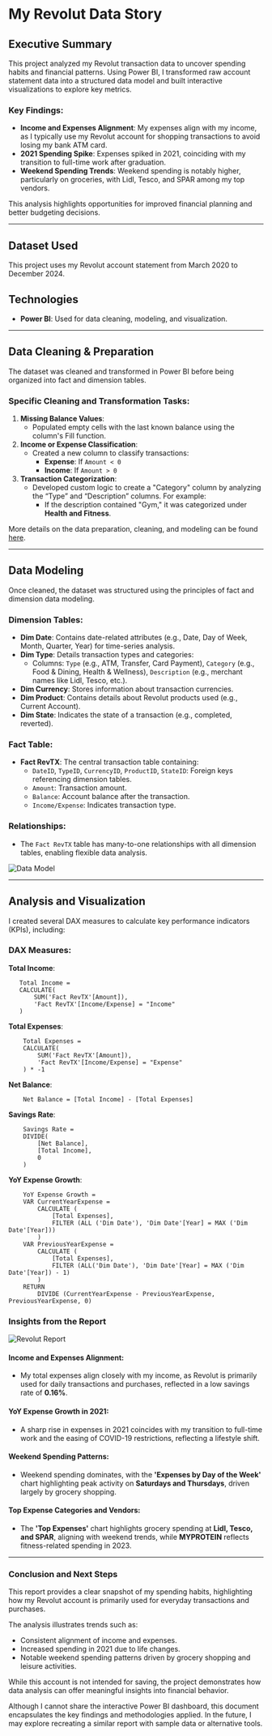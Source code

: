 # My Revolut Data Story

## Executive Summary
This project analyzed my Revolut transaction data to uncover spending habits and financial patterns. Using Power BI, I transformed raw account statement data into a structured data model and built interactive visualizations to explore key metrics.

### Key Findings:
- **Income and Expenses Alignment**: My expenses align with my income, as I typically use my Revolut account for shopping transactions to avoid losing my bank ATM card.
- **2021 Spending Spike**: Expenses spiked in 2021, coinciding with my transition to full-time work after graduation.
- **Weekend Spending Trends**: Weekend spending is notably higher, particularly on groceries, with Lidl, Tesco, and SPAR among my top vendors.

This analysis highlights opportunities for improved financial planning and better budgeting decisions.

---

## Dataset Used
This project uses my Revolut account statement from March 2020 to December 2024.

## Technologies
- **Power BI**: Used for data cleaning, modeling, and visualization.

---

## Data Cleaning & Preparation
The dataset was cleaned and transformed in Power BI before being organized into fact and dimension tables.

### Specific Cleaning and Transformation Tasks:
1. **Missing Balance Values**:
   - Populated empty cells with the last known balance using the column's Fill function.
2. **Income or Expense Classification**:
   - Created a new column to classify transactions:
     - **Expense**: If `Amount < 0`
     - **Income**: If `Amount > 0`
3. **Transaction Categorization**:
   - Developed custom logic to create a "Category" column by analyzing the “Type” and “Description” columns. For example:
     - If the description contained "Gym," it was categorized under **Health and Fitness**.

More details on the data preparation, cleaning, and modeling can be found [here](DataPreparationCleaning.md).

---

## Data Modeling
Once cleaned, the dataset was structured using the principles of fact and dimension data modeling.

### Dimension Tables:
- **Dim Date**: Contains date-related attributes (e.g., Date, Day of Week, Month, Quarter, Year) for time-series analysis.
- **Dim Type**: Details transaction types and categories:
  - Columns: `Type` (e.g., ATM, Transfer, Card Payment), `Category` (e.g., Food & Dining, Health & Wellness), `Description` (e.g., merchant names like Lidl, Tesco, etc.).
- **Dim Currency**: Stores information about transaction currencies.
- **Dim Product**: Contains details about Revolut products used (e.g., Current Account).
- **Dim State**: Indicates the state of a transaction (e.g., completed, reverted).

### Fact Table:
- **Fact RevTX**: The central transaction table containing:
  - `DateID`, `TypeID`, `CurrencyID`, `ProductID`, `StateID`: Foreign keys referencing dimension tables.
  - `Amount`: Transaction amount.
  - `Balance`: Account balance after the transaction.
  - `Income/Expense`: Indicates transaction type.

### Relationships:
- The `Fact RevTX` table has many-to-one relationships with all dimension tables, enabling flexible data analysis.

![Data Model](images/MyRevolutDataModel.png)

---

## Analysis and Visualization
I created several DAX measures to calculate key performance indicators (KPIs), including:

### DAX Measures:
**Total Income**:
```DAX
   Total Income =
   CALCULATE(
       SUM('Fact RevTX'[Amount]),
       'Fact RevTX'[Income/Expense] = "Income"
   )
```

**Total Expenses**:
```DAX
	Total Expenses =
	CALCULATE(
	    SUM('Fact RevTX'[Amount]),
	    'Fact RevTX'[Income/Expense] = "Expense"
	) * -1
```

**Net Balance**:
```DAX
	Net Balance = [Total Income] - [Total Expenses]
```

**Savings Rate**:
```DAX
	Savings Rate =
	DIVIDE(
	    [Net Balance],
	    [Total Income],
	    0
	)
```

**YoY Expense Growth**:
```DAX
	YoY Expense Growth =
	VAR CurrentYearExpense =
	    CALCULATE (
	        [Total Expenses],
	        FILTER (ALL ('Dim Date'), 'Dim Date'[Year] = MAX ('Dim Date'[Year]))
	    )
	VAR PreviousYearExpense =
	    CALCULATE (
	        [Total Expenses],
	        FILTER (ALL('Dim Date'), 'Dim Date'[Year] = MAX ('Dim Date'[Year]) - 1)
	    )
	RETURN
	    DIVIDE (CurrentYearExpense - PreviousYearExpense, PreviousYearExpense, 0)
```

### Insights from the Report
![Revolut Report](images/RevolutReport.png)

#### Income and Expenses Alignment:
- My total expenses align closely with my income, as Revolut is primarily used for daily transactions and purchases, reflected in a low savings rate of **0.16%**.

#### YoY Expense Growth in 2021:
- A sharp rise in expenses in 2021 coincides with my transition to full-time work and the easing of COVID-19 restrictions, reflecting a lifestyle shift.

#### Weekend Spending Patterns:
- Weekend spending dominates, with the **'Expenses by Day of the Week'** chart highlighting peak activity on **Saturdays and Thursdays**, driven largely by grocery shopping.

#### Top Expense Categories and Vendors:
- The **'Top Expenses'** chart highlights grocery spending at **Lidl, Tesco, and SPAR**, aligning with weekend trends, while **MYPROTEIN** reflects fitness-related spending in 2023.

---

### Conclusion and Next Steps
This report provides a clear snapshot of my spending habits, highlighting how my Revolut account is primarily used for everyday transactions and purchases. 

The analysis illustrates trends such as:
- Consistent alignment of income and expenses.
- Increased spending in 2021 due to life changes.
- Notable weekend spending patterns driven by grocery shopping and leisure activities.

While this account is not intended for saving, the project demonstrates how data analysis can offer meaningful insights into financial behavior.

Although I cannot share the interactive Power BI dashboard, this document encapsulates the key findings and methodologies applied. In the future, I may explore recreating a similar report with sample data or alternative tools.
